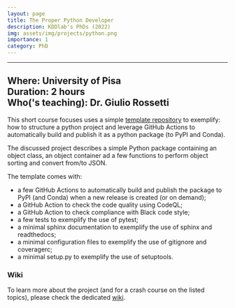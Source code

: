 ```yaml
---
layout: page
title: The Proper Python Developer
description: KDDlab's PhDs (2022)
img: assets/img/projects/python.png
importance: 1
category: PhD
---
```


---
**Where:** University of Pisa\
**Duration:** 2 hours\
**Who('s teaching):** Dr. Giulio Rossetti
---

This short course focuses uses a simple <a href="https://github.com/GiulioRossetti/Python-Project-Template">template repository</a> to exemplify: how to structure a python project and leverage GitHub Actions to automatically build and publish it as a python package (to PyPI and Conda).

The discussed project describes a simple Python package containing an object class, an object container ad a few functions to perform object sorting and convert from/to JSON.

The template comes with:

- a few GitHub Actions to automatically build and publish the package to PyPI (and Conda) when a new release is created (or on demand);
- a GitHub Action to check the code quality using CodeQL;
- a GitHub Action to check compliance with Black code style;
- a few tests to exemplify the use of pytest;
- a minimal sphinx documentation to exemplify the use of sphinx and readthedocs;
- a minimal configuration files to exemplify the use of gitignore and coveragerc;
- a minimal setup.py to exemplify the use of setuptools.

### Wiki
To learn more about the project (and for a crash course on the listed topics), please check the dedicated <a href="https://github.com/GiulioRossetti/Python-Project-Template/wiki">wiki</a>.